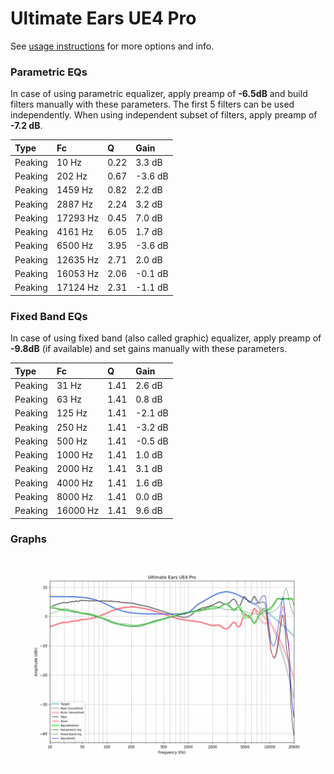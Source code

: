 # Ultimate Ears UE4 Pro
See [usage instructions](https://github.com/jaakkopasanen/AutoEq#usage) for more options and info.

### Parametric EQs
In case of using parametric equalizer, apply preamp of **-6.5dB** and build filters manually
with these parameters. The first 5 filters can be used independently.
When using independent subset of filters, apply preamp of **-7.2 dB**.

| Type    | Fc       |    Q | Gain    |
|:--------|:---------|:-----|:--------|
| Peaking | 10 Hz    | 0.22 | 3.3 dB  |
| Peaking | 202 Hz   | 0.67 | -3.6 dB |
| Peaking | 1459 Hz  | 0.82 | 2.2 dB  |
| Peaking | 2887 Hz  | 2.24 | 3.2 dB  |
| Peaking | 17293 Hz | 0.45 | 7.0 dB  |
| Peaking | 4161 Hz  | 6.05 | 1.7 dB  |
| Peaking | 6500 Hz  | 3.95 | -3.6 dB |
| Peaking | 12635 Hz | 2.71 | 2.0 dB  |
| Peaking | 16053 Hz | 2.06 | -0.1 dB |
| Peaking | 17124 Hz | 2.31 | -1.1 dB |

### Fixed Band EQs
In case of using fixed band (also called graphic) equalizer, apply preamp of **-9.8dB**
(if available) and set gains manually with these parameters.

| Type    | Fc       |    Q | Gain    |
|:--------|:---------|:-----|:--------|
| Peaking | 31 Hz    | 1.41 | 2.6 dB  |
| Peaking | 63 Hz    | 1.41 | 0.8 dB  |
| Peaking | 125 Hz   | 1.41 | -2.1 dB |
| Peaking | 250 Hz   | 1.41 | -3.2 dB |
| Peaking | 500 Hz   | 1.41 | -0.5 dB |
| Peaking | 1000 Hz  | 1.41 | 1.0 dB  |
| Peaking | 2000 Hz  | 1.41 | 3.1 dB  |
| Peaking | 4000 Hz  | 1.41 | 1.6 dB  |
| Peaking | 8000 Hz  | 1.41 | 0.0 dB  |
| Peaking | 16000 Hz | 1.41 | 9.6 dB  |

### Graphs
![](./Ultimate%20Ears%20UE4%20Pro.png)
